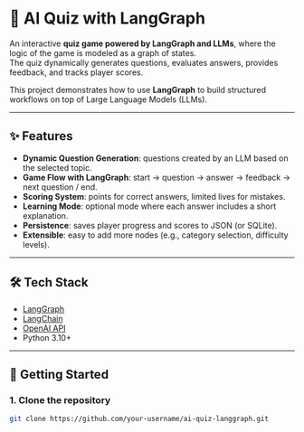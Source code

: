 # 🤖 AI Quiz with LangGraph  

An interactive **quiz game powered by LangGraph and LLMs**, where the logic of the game is modeled as a graph of states.  
The quiz dynamically generates questions, evaluates answers, provides feedback, and tracks player scores.  

This project demonstrates how to use **LangGraph** to build structured workflows on top of Large Language Models (LLMs).  

---

## ✨ Features
- **Dynamic Question Generation**: questions created by an LLM based on the selected topic.  
- **Game Flow with LangGraph**: start → question → answer → feedback → next question / end.  
- **Scoring System**: points for correct answers, limited lives for mistakes.  
- **Learning Mode**: optional mode where each answer includes a short explanation.  
- **Persistence**: saves player progress and scores to JSON (or SQLite).  
- **Extensible**: easy to add more nodes (e.g., category selection, difficulty levels).  

---

## 🛠️ Tech Stack
- [LangGraph](https://github.com/langchain-ai/langgraph)  
- [LangChain](https://www.langchain.com/)  
- [OpenAI API](https://platform.openai.com/)  
- Python 3.10+  

---

## 🚀 Getting Started

### 1. Clone the repository
```bash
git clone https://github.com/your-username/ai-quiz-langgraph.git
